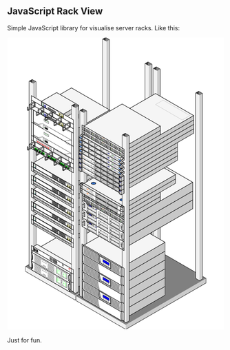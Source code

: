 ## JavaScript Rack View

Simple JavaScript library for visualise server racks. Like this:

![Overview](https://raw.githubusercontent.com/divetoh/js_rack_view/master/example/example.svg)

Just for fun.
